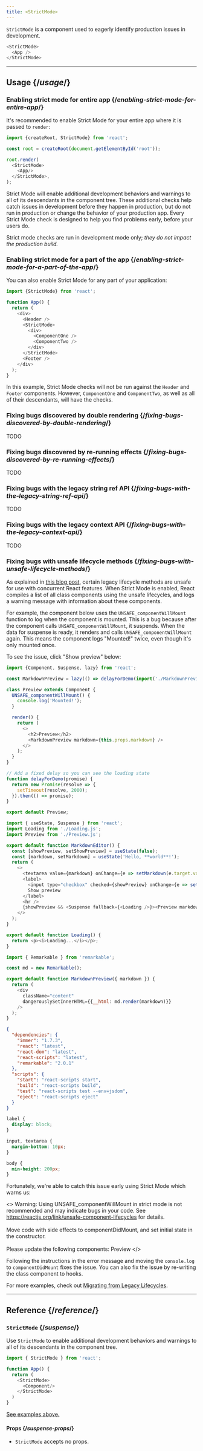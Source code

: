 ```yaml
---
title: <StrictMode>
---
```



<Intro>

`StrictMode` is a component used to eagerly identify production issues in development.


```js
<StrictMode>
  <App />
</StrictMode>
```

</Intro>

<InlineToc />

---

## Usage {/*usage*/}

### Enabling strict mode for entire app {/*enabling-strict-mode-for-entire-app*/}

It's recommended to enable Strict Mode for your entire app where it is passed to `render`:

```js 
import {createRoot, StrictMode} from 'react';

const root = createRoot(document.getElementById('root'));

root.render(
  <StrictMode>
    <App/>
  </StrictMode>,
);
```

Strict Mode will enable additional development behaviors and warnings to all of its descendants in the component tree. These additional checks help catch issues in development before they happen in production, but do not run in production or change the behavior of your production app. Every Strict Mode check is designed to help you find problems early, before your users do.

<Note>

Strict mode checks are run in development mode only; *they do not impact the production build.*

</Note>

### Enabling strict mode for a part of the app {/*enabling-strict-mode-for-a-part-of-the-app*/}

You can also enable Strict Mode for any part of your application:

```js
import {StrictMode} from 'react';

function App() {
  return (
    <div>
      <Header />
      <StrictMode>
        <div>
          <ComponentOne />
          <ComponentTwo />
        </div>
      </StrictMode>
      <Footer />
    </div>
  );
}
```

In this example, Strict Mode checks will not be run against the `Header` and `Footer` components. However, `ComponentOne` and `ComponentTwo`, as well as all of their descendants, will have the checks.

### Fixing bugs discovered by double rendering {/*fixing-bugs-discovered-by-double-rendering*/}

TODO


### Fixing bugs discovered by re-running effects {/*fixing-bugs-discovered-by-re-running-effects*/}

TODO

### Fixing bugs with the legacy string ref API {/*fixing-bugs-with-the-legacy-string-ref-api*/}

TODO

### Fixing bugs with the legacy context API {/*fixing-bugs-with-the-legacy-context-api*/}

TODO

### Fixing bugs with unsafe lifecycle methods {/*fixing-bugs-with-unsafe-lifecycle-methods*/}

As explained in [this blog post](https://reactjs.org/blog/2018/03/27/update-on-async-rendering.html), certain legacy lifecycle methods are unsafe for use with concurrent React features. When Strict Mode is enabled, React compiles a list of all class components using the unsafe lifecycles, and logs a warning message with information about these components.

For example, the component below uses the `UNSAFE_componentWillMount` function to log when the component is mounted. This is a bug because after the component calls `UNSAFE_componentWillMount`, it suspends. When the data for suspense is ready, it renders and calls `UNSAFE_componentWillMount` again. This means the component logs "Mounted!" twice, even though it's only mounted once.

To see the issue, click "Show preview" below:

<Sandpack>

```js Preview.js active
import {Component, Suspense, lazy} from 'react';

const MarkdownPreview = lazy(() => delayForDemo(import('./MarkdownPreview.js')));

class Preview extends Component {
  UNSAFE_componentWillMount() {
    console.log('Mounted!');
  }

  render() {
    return (
      <>
        <h2>Preview</h2>
        <MarkdownPreview markdown={this.props.markdown} />
      </>
    );
  }
}

// Add a fixed delay so you can see the loading state
function delayForDemo(promise) {
  return new Promise(resolve => {
    setTimeout(resolve, 2000);
  }).then(() => promise);
}

export default Preview;
```

```js App.js
import { useState, Suspense } from 'react';
import Loading from './Loading.js';
import Preview from './Preview.js';

export default function MarkdownEditor() {
  const [showPreview, setShowPreview] = useState(false);
  const [markdown, setMarkdown] = useState('Hello, **world**!');
  return (
    <>
      <textarea value={markdown} onChange={e => setMarkdown(e.target.value)} />
      <label>
        <input type="checkbox" checked={showPreview} onChange={e => setShowPreview(e.target.checked)} />
        Show preview
      </label>
      <hr />
      {showPreview && <Suspense fallback={<Loading />}><Preview markdown={markdown} /></Suspense>}
    </>
  );
}
```

```js Loading.js
export default function Loading() {
  return <p><i>Loading...</i></p>;
}
```

```js MarkdownPreview.js
import { Remarkable } from 'remarkable';

const md = new Remarkable();

export default function MarkdownPreview({ markdown }) {
  return (
    <div
      className="content"
      dangerouslySetInnerHTML={{__html: md.render(markdown)}}
    />
  );
}
```

```json package.json hidden
{
  "dependencies": {
    "immer": "1.7.3",
    "react": "latest",
    "react-dom": "latest",
    "react-scripts": "latest",
    "remarkable": "2.0.1"
  },
  "scripts": {
    "start": "react-scripts start",
    "build": "react-scripts build",
    "test": "react-scripts test --env=jsdom",
    "eject": "react-scripts eject"
  }
}
```

```css
label {
  display: block;
}

input, textarea {
  margin-bottom: 10px;
}

body {
  min-height: 200px;
}
```

</Sandpack>

Fortunately, we're able to catch this issue early using Strict Mode which warns us:

<ConsoleBlock level="error">

<>
    <span>Warning: Using UNSAFE_componentWillMount in strict mode is not recommended and may indicate bugs in your code. See https://reactjs.org/link/unsafe-component-lifecycles for details.</span>
    <br />
    <br />
    <span>Move code with side effects to componentDidMount, and set initial state in the constructor.</span>
    <br />
    <br />
    <span>Please update the following components: Preview</span>
</>

</ConsoleBlock>

Following the instructions in the error message and moving the `console.log` to `componentDidMount` fixes the issue. You can also fix the issue by re-writing the class component to hooks.

For more examples, check out [Migrating from Legacy Lifecycles](https://reactjs.org/blog/2018/03/27/update-on-async-rendering.html#migrating-from-legacy-lifecycles).

---


## Reference {/*reference*/}

### `StrictMode` {/*suspense*/}

Use `StrictMode` to enable additional development behaviors and warnings to all of its descendants in the component tree.

```js {5,7}
import { StrictMode } from 'react';

function App() {
  return (
    <StrictMode>
      <Component/>
    </StrictMode>
  )
}
```

[See examples above.](#usage)

#### Props {/*suspense-props*/}

- `StrictMode` accepts no props.

